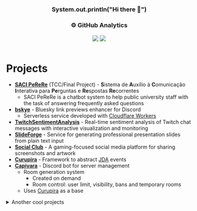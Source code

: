 <div align="center" style="display: inline_block">
  
### System.out.println("Hi there 👋")

### :gear:  GitHub Analytics

<div>
  <img align="center" src="https://github-readme-stats.vercel.app/api?username=FerroEduardo&hide=stars&count_private=true&show_icons=true&hide_rank=true&theme=dark" />
  <img align="center" src="https://github-readme-stats.vercel.app/api/top-langs/?username=FerroEduardo&layout=compact&theme=dark" />
</div>

<br>
</div>

# Projects
- [**SACI PeReRe**](https://github.com/softawii/saci-perere) (TCC/Final Project) - **S**istema de **A**uxílio à **C**omunicação **I**nterativa para **Pe**rguntas e **Re**spostas **Re**correntes
    - SACI PeReRe is a chatbot system to help public university staff with the task of answering frequently asked questions
- [**bskye**](https://github.com/FerroEduardo/bskye) - Bluesky link previews enhancer for Discord
    - Serverless service developed with [Cloudflare Workers](https://workers.cloudflare.com)
- [**TwitchSentimentAnalysis**](https://github.com/FerroEduardo/TwitchSentimentAnalysis) - Real-time sentiment analysis of Twitch chat messages with interactive visualization and monitoring
- [**SlideForge**](https://github.com/FerroEduardo/SlideForge) - Service for generating professional presentation slides from plain text input 
- [**Social Club**](https://github.com/FerroEduardo/social-club) - A gaming-focused social media platform for sharing screenshots and artwork
- [**Curupira**](https://github.com/softawii/curupira) - Framework to abstract [JDA](https://github.com/discord-jda/JDA) events
- [**Capivara**](https://github.com/softawii/capivara) - Discord bot for server management
    - Room generation system
         - Created on demand
         - Room control: user limit, visibility, bans and temporary rooms
    - Uses [Curupira](https://github.com/Softawii/curupira) as a base

</details>

<details>
  <summary>Another cool projects</summary>
  
  - [**code-runner**](https://github.com/FerroEduardo/code-runner) - Automating code execution and testing using pull requests and GitHub Actions
  - [**SAMU**](https://github.com/Softawii/SAMU-Sistema-de-Auxilio-a-Matricula-Universitaria) - Sistema de Auxilio a Matricula Universitaria
      - System developed to apply design patterns
  - [**Malloqueiro**](https://github.com/Softawii/Malloqueiro)
      - Alternative to glibc malloc
  - [**algorithms-comparison**](https://github.com/Softawii/algorithms-comparison)
      - Report comparing the performance of Merge Sort and Quick Sort
  - [**Ginga-NCL CS:GO Spectator**](https://github.com/Softawii/ginga-csgo-spectator)
      - This application tries to simulate a CS:GO spectator using Ginga-NCL.
      - "[Ginga®](https://github.com/TeleMidia/ginga) is the middleware of the Japanese-Brazilian Digital TV System (ISDB-TB) and ITU-T Recommendation for IPTV services."
  - [**Computing Together**](https://github.com/CACC-Rural/semana-academica-front-end)
      - Website for the academic week of the Computer Science course at UFRRJ
</details>

